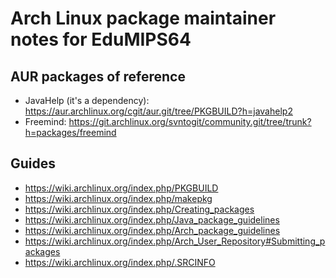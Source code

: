 # Arch Linux package maintainer notes for EduMIPS64

## AUR packages of reference

 - JavaHelp (it's a dependency): https://aur.archlinux.org/cgit/aur.git/tree/PKGBUILD?h=javahelp2
 - Freemind: https://git.archlinux.org/svntogit/community.git/tree/trunk?h=packages/freemind

## Guides

 - https://wiki.archlinux.org/index.php/PKGBUILD
 - https://wiki.archlinux.org/index.php/makepkg
 - https://wiki.archlinux.org/index.php/Creating_packages
 - https://wiki.archlinux.org/index.php/Java_package_guidelines
 - https://wiki.archlinux.org/index.php/Arch_package_guidelines
 - https://wiki.archlinux.org/index.php/Arch_User_Repository#Submitting_packages
 - https://wiki.archlinux.org/index.php/.SRCINFO
